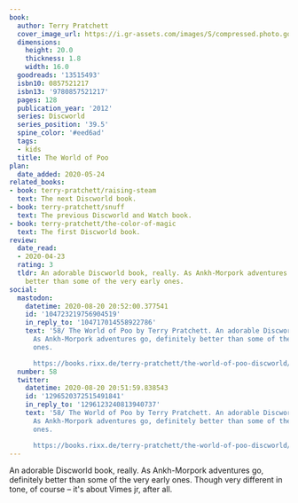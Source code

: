 ```yaml
---
book:
  author: Terry Pratchett
  cover_image_url: https://i.gr-assets.com/images/S/compressed.photo.goodreads.com/books/1331115792l/13515493.jpg
  dimensions:
    height: 20.0
    thickness: 1.8
    width: 16.0
  goodreads: '13515493'
  isbn10: 0857521217
  isbn13: '9780857521217'
  pages: 128
  publication_year: '2012'
  series: Discworld
  series_position: '39.5'
  spine_color: '#eed6ad'
  tags:
  - kids
  title: The World of Poo
plan:
  date_added: 2020-05-24
related_books:
- book: terry-pratchett/raising-steam
  text: The next Discworld book.
- book: terry-pratchett/snuff
  text: The previous Discworld and Watch book.
- book: terry-pratchett/the-color-of-magic
  text: The first Discworld book.
review:
  date_read:
  - 2020-04-23
  rating: 3
  tldr: An adorable Discworld book, really. As Ankh-Morpork adventures go, definitely
    better than some of the very early ones.
social:
  mastodon:
    datetime: 2020-08-20 20:52:00.377541
    id: '104723219756904519'
    in_reply_to: '104717014558922786'
    text: '58/ The World of Poo by Terry Pratchett. An adorable Discworld book, really.
      As Ankh-Morpork adventures go, definitely better than some of the very early
      ones.

      https://books.rixx.de/terry-pratchett/the-world-of-poo-discworld/ #rixxReads'
  number: 58
  twitter:
    datetime: 2020-08-20 20:51:59.838543
    id: '1296520372515491841'
    in_reply_to: '1296123240813940737'
    text: '58/ The World of Poo by Terry Pratchett. An adorable Discworld book, really.
      As Ankh-Morpork adventures go, definitely better than some of the very early
      ones.

      https://books.rixx.de/terry-pratchett/the-world-of-poo-discworld/'
---
```


An adorable Discworld book, really. As Ankh-Morpork adventures go, definitely better than some of the very early ones.
Though very different in tone, of course – it's about Vimes jr, after all.
